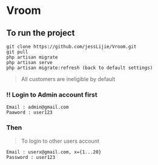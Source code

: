 # Vroom

## To run the project
```
git clone https://github.com/jessLijie/Vroom.git
git pull
php artisan migrate
php artisan serve
php artisan migrate:refresh (back to default settings)
```
>All customers are ineligible by default

### !! Login to Admin account first
```
Email : admin@gmail.com
Paaword : user123
```
### Then

> To login to other users account
```
Email : userx@gmail.com, x={1...20}
Password : user123
```
